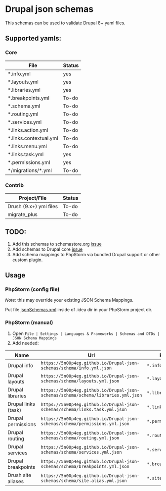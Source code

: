 # Drupal json schemas
This schemas can be used to validate Drupal 8+ yaml files.

## Supported yamls:
### Core
|File                   |Status|
|-----------------------|------|
|*.info.yml             |yes   |
|*.layouts.yml          |yes   |
|*.libraries.yml        |yes   | 
|*.breakpoints.yml      |To-do |
|*.schema.yml           |To-do |
|*.routing.yml          |To-do |
|*.services.yml         |To-do |
|*.links.action.yml     |To-do |
|*.links.contextual.yml |To-do |
|*.links.menu.yml       |To-do |
|*.links.task.yml       |yes   |
|*.permissions.yml      |yes   |
|\*/migrations/\*.yml   |To-do |

### Contrib
|Project/File           |Status|
|-----------------------|------|
|Drush (9.x+) yml files |To-do |
|migrate_plus           |To-do |

## TODO:
1. Add this schemas to schemastore.org [issue](https://github.com/SchemaStore/schemastore/issues/710)
1. Add schemas to Drupal core [issue](https://www.drupal.org/project/drupal/issues/3061454)
1. Add schema mappings to PhpStorm via bundled Drupal support or other custom plugin.  

## Usage
### PhpStorm (config file)
*Note:* this may override your existing JSON Schema Mappings.   

Put file [jsonSchemas.xml](https://raw.githubusercontent.com/5n00p4eg/Drupal-json-schemas/master/configs/jsonSchemas.xml) inside of .idea dir in your PhpStorm project dir.
### PhpStorm (manual)
1. Open `File | Settings | Languages & Frameworks | Schemas and DTDs | JSON Schema Mappings`
1. Add needed:

|Name|Url|Pattern|
|----|---|-------|
|Drupal info|`https://5n00p4eg.github.io/Drupal-json-schemas/schema/info.yml.json`|`*.info.yml`|
|Drupal layouts|`https://5n00p4eg.github.io/Drupal-json-schemas/schema/layouts.yml.json`|`*.layouts.yml`|
|Drupal libraries|`https://5n00p4eg.github.io/Drupal-json-schemas/schema/schema/libraries.yml.json`|`*.libraries.yml`|
|Drupal links (task)|`https://5n00p4eg.github.io/Drupal-json-schemas/schema/links.task.yml.json`|`*.links.task.yml`|
|Drupal permissions|`https://5n00p4eg.github.io/Drupal-json-schemas/schema/permissions.yml.json`|`*.permissions.yml`|
|Drupal routing|`https://5n00p4eg.github.io/Drupal-json-schemas/schema/routing.yml.json`|`*.routing.yml`|
|Drupal services|`https://5n00p4eg.github.io/Drupal-json-schemas/schema/services.yml.json`|`*.services.yml`|
|Drupal breakpoints|`https://5n00p4eg.github.io/Drupal-json-schemas/schema/breakpoints.yml.json`|`*.breakpoints.yml`|
|Drush site aliases|`https://5n00p4eg.github.io/Drupal-json-schemas/schema/site.alias.yml.json`|`*.site.yml`|
   
